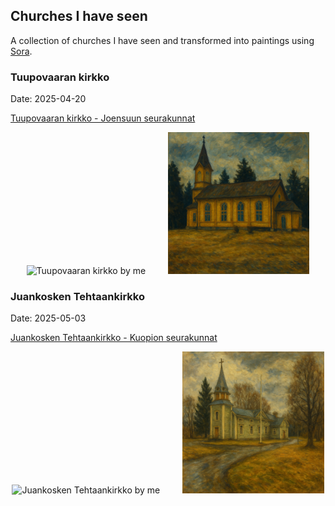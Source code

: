 ## Churches I have seen

A collection of churches I have seen and transformed into paintings using [Sora](https://sora.com/).

### Tuupovaaran kirkko

Date: 2025-04-20

[Tuupovaaran kirkko - Joensuun seurakunnat](https://www.joensuunseurakunnat.fi/kirkot-ja-tilat/kirkot/tuupovaaran-kirkko)

<p align="center">
  <img alt="Tuupovaaran kirkko by me" src="./assets/IMG_0290.png" width="45%">
&nbsp; &nbsp; &nbsp; &nbsp;
  <img alt="Tuupovaaran kirkko by Sora" src="./assets/IMG_0291.PNG" width="45%">
</p>

### Juankosken Tehtaankirkko

Date: 2025-05-03

[Juankosken Tehtaankirkko - Kuopion seurakunnat](https://www.kuopionseurakunnat.fi/kirkot-ja-tilat/kirkot/juankosken-tehtaankirkko)

<p align="center">
  <img alt="Juankosken Tehtaankirkko by me" src="./assets/IMG_0553.png" width="45%">
&nbsp; &nbsp; &nbsp; &nbsp;
  <img alt="Juankosken Tehtaankirkko  by Sora" src="./assets/20250503_1928.png" width="45%">
</p>

